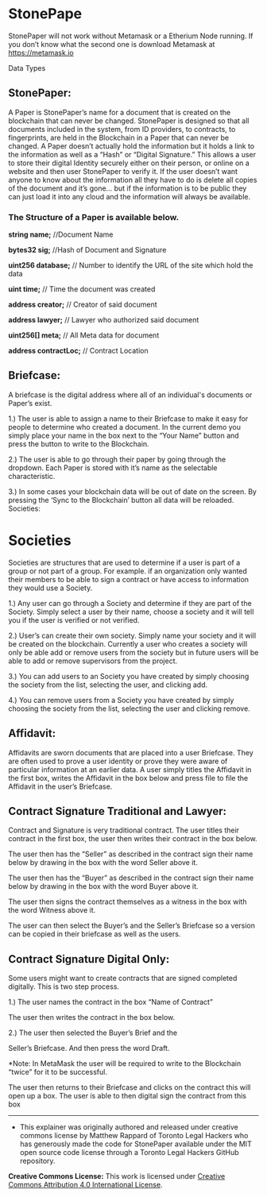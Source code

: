 # StonePape

StonePaper will not work without Metamask or a Etherium Node running. If you don’t know what the second one is download Metamask at https://metamask.io

Data Types

## StonePaper:

A Paper is StonePaper’s name for a document that is created on the blockchain that can never be changed. StonePaper is designed so that all documents included in the system, from ID providers, to contracts, to fingerprints, are held in the Blockchain in a Paper that can never be changed. A Paper doesn’t actually hold the information but it holds a link to the information as well as a “Hash” or “Digital Signature.” This allows a user to store their digital Identity securely either on their person, or online on a website and then user StonePaper to verify it. If the user doesn’t want anyone to know about the information all they have to do is delete all copies of the document and it’s gone… but if the information is to be public they can just load it into any cloud and the information will always be available.

### The Structure of a Paper is available below.


**string name;**                        //Document Name

**bytes32 sig;**                        //Hash of Document and Signature

**uint256 database;**                 // Number to identify the URL of the site which hold the data

**uint time;**                      // Time the document was created

**address creator;**                 // Creator of said document

**address lawyer;**                 // Lawyer who authorized said document

**uint256[] meta;**                 // All Meta data for document

**address contractLoc;**                 // Contract Location


## Briefcase:

A briefcase is the digital address where all of an individual's documents or Paper’s exist.

1.) The user is able to assign a name to their Briefcase to make it easy for people to determine who created a document. In the current demo you simply place your name in the box next to the “Your Name” button and press the button to write to the Blockchain.

2.) The user is able to go through their paper by going through the dropdown. Each Paper is stored with it’s name as the selectable characteristic.  

3.) In some cases your blockchain data will be out of date on the screen. By pressing the ‘Sync to the Blockchain’ button all data will be reloaded.
Societies:

# Societies 

Societies are structures that are used to determine if a user is part of a group or not part of a group. For example. if an organization only wanted their members to be able to sign a contract or have access to information they would use a Society.

1.) Any user can go through a Society and determine if they are part of the Society. Simply select a user by their name, choose a society and it will tell you if the user is verified or not verified.

2.) User’s can create their own society. Simply name your society and it will be created on the blockchain. Currently a user who creates a society will only be able add or remove users from the society but in future users will be able to add or remove supervisors from the project.

3.) You can add users to an Society you have created by simply choosing the society from the list, selecting the user, and  clicking add.

4.) You can remove users from a Society you have created by simply choosing the society from the list, selecting the user and clicking remove.

## Affidavit:

Affidavits are sworn documents that are placed into a user Briefcase. They are often used to prove a user identity or prove they were aware of particular information at an earlier data. A user simply titles the Affidavit in the first box, writes the Affidavit in the box below and press file to file the Affidavit in the user’s Briefcase.

## Contract Signature Traditional and Lawyer:

Contract and Signature is very traditional contract. The user titles their contract in the first box, the user then writes their contract in the box below.

The user then has the “Seller” as described in the contract sign their name below by drawing in the box with the word Seller above it.

The user then has the “Buyer” as described in the contract sign their name below by drawing in the box with the word Buyer above it.

The user then signs the contract themselves as a witness in the box with the word Witness above it.

The user can then select the Buyer’s and the Seller’s Briefcase so a version can be copied in their briefcase as well as the users.

## Contract Signature Digital Only:

Some users might want to create contracts that are signed completed digitally. This is two step process.

1.)        The user names the contract in the box “Name of Contract”

The user then writes the contract in the box below.

2.)        The user then selected the Buyer’s Brief and the 

Seller’s Briefcase. And then press  the word Draft.

*Note: In MetaMask the user will be required to write to the Blockchain “twice” for it to be successful.

The user then returns to their Briefcase and clicks on the contract this will open up a box. The user is able to then digital sign the contract from this box

 - - - - - - - - - -
 * This explainer was originally authored and released under creative commons license by Matthew Rappard of Toronto Legal Hackers who has generously made the code for StonePaper available under the MIT open source code license through a Toronto Legal Hackers GitHub repository.
 
**Creative Commons License:** This work is licensed under [Creative Commons Attribution 4.0 International License](http://creativecommons.org/licenses/by/4.0/).
